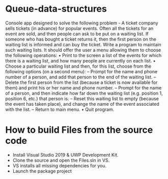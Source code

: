 # Queue-data-structures
Console app designed to solve the following problem - A ticket company sells tickets (in advance) for popular events. Often all the tickets for
an event are sold, and then people can ask to be put on a waiting list. If someone who
has bought a ticket returns it, then the first person on the waiting list is informed and
can buy the ticket.
Write a program to maintain such waiting lists. It should offer the user a menu allowing
them to choose the following operations:
• Print to the screen a list of the events for which there is a waiting list, and how
many people are currently on each list.
• Choose a particular waiting list and then, for this list, choose from the following
options (on a second menu):
– Prompt for the name and phone number of a person, and add that person to
the end of the waiting list.
– Delete the first person from the list (because a ticket is now available for them)
and print his or her name and phone number.
– Prompt for the name of a person, and then indicate how far down the waiting
list (e.g. position 1, position 6, etc.) that person is.
– Reset this waiting list to empty (because the event has taken place), and change
the name of the event associated with the list.
– Return to main menu.
• Quit program.

# How to build Files from the source code
- Install Visual Studio 2019 & UWP Development Kit.
- Clone the source and open the Files.sln in VS.
- VS installs all missing dependencies for you.
- Launch the package project



